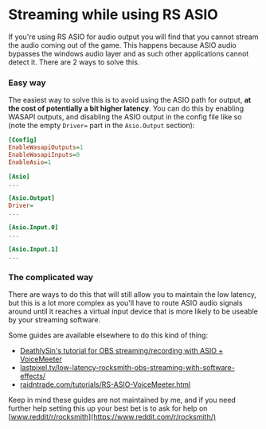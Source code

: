 # Streaming while using RS ASIO

If you're using RS ASIO for audio output you will find that you cannot stream the audio coming out of the game. This happens because ASIO audio bypasses the windows audio layer and as such other applications cannot detect it.
There are 2 ways to solve this.

### Easy way

The easiest way to solve this is to avoid using the ASIO path for output, **at the cost of potentially a bit higher latency**. You can do this by enabling WASAPI outputs, and disabling the ASIO output in the config file like so (note the empty `Driver=` part in the `Asio.Output` section):

```ini
[Config]
EnableWasapiOutputs=1
EnableWasapiInputs=0
EnableAsio=1

[Asio]
...

[Asio.Output]
Driver=
...

[Asio.Input.0]
...

[Asio.Input.1]
...
```

### The complicated way

There are ways to do this that will still allow you to maintain the low latency, but this is a lot more complex as you'll have to route ASIO audio signals around until it reaches a virtual input device that is more likely to be useable by your streaming software.

Some guides are available elsewhere to do this kind of thing:

- [DeathlySin's tutorial for OBS streaming/recording with ASIO + VoiceMeeter](https://www.reddit.com/r/rocksmith/comments/kv6z9f/rs_asio_guide_including_routing_with_voicemeeter/)
- [lastpixel.tv/low-latency-rocksmith-obs-streaming-with-software-effects/](https://lastpixel.tv/low-latency-rocksmith-obs-streaming-with-software-effects/)
- [raidntrade.com/tutorials/RS-ASIO-VoiceMeeter.html](https://raidntrade.com/tutorials/RS-ASIO-VoiceMeeter.html)

Keep in mind these guides are not maintained by me, and if you need further help setting this up your best bet is to ask for help on [www.reddit/r/rocksmith](https://www.reddit.com/r/rocksmith/)